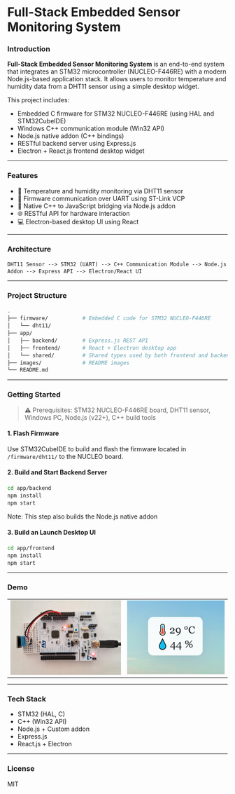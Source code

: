 # Full-Stack Embedded Sensor Monitoring System

### Introduction

**Full-Stack Embedded Sensor Monitoring System** is an end-to-end system that integrates an STM32 microcontroller (NUCLEO-F446RE) with a modern Node.js-based application stack. It allows users to monitor temperature and humidity data from a DHT11 sensor using a simple desktop widget.

This project includes:

- Embedded C firmware for STM32 NUCLEO-F446RE (using HAL and STM32CubeIDE)
- Windows C++ communication module (Win32 API)
- Node.js native addon (C++ bindings)
- RESTful backend server using Express.js
- Electron + React.js frontend desktop widget

---

### Features

- 🔌 Temperature and humidity monitoring via DHT11 sensor
- 💠 Firmware communication over UART using ST-Link VCP
- 🔄 Native C++ to JavaScript bridging via Node.js addon
- 🌐 RESTful API for hardware interaction
- 💻 Electron-based desktop UI using React

---

### Architecture

```
DHT11 Sensor --> STM32 (UART) --> C++ Communication Module --> Node.js Addon --> Express API --> Electron/React UI
```

---

### Project Structure

```bash
.
├── firmware/           # Embedded C code for STM32 NUCLEO-F446RE
│   └── dht11/
├── app/
│   ├── backend/        # Express.js REST API
│   ├── frontend/       # React + Electron desktop app
│   └── shared/         # Shared types used by both frontend and backend
├── images/             # README images
└── README.md
```

---

### Getting Started

> ⚠️ Prerequisites: STM32 NUCLEO-F446RE board, DHT11 sensor, Windows PC, Node.js (v22+), C++ build tools

#### 1. Flash Firmware

Use STM32CubeIDE to build and flash the firmware located in `/firmware/dht11/` to the NUCLEO board.

#### 2. Build and Start Backend Server

```bash
cd app/backend
npm install
npm start
```

Note: This step also builds the Node.js native addon

#### 3. Build an Launch Desktop UI

```bash
cd app/frontend
npm install
npm start
```

---

### Demo

<table>
  <tr>
    <td><img src="images/board_topview.png" alt="Image 1" width="340"/></td>
    <td><img src="images/widget.png" alt="Image 2" width="300"/></td>
  </tr>
</table>

---

### Tech Stack

- STM32 (HAL, C)
- C++ (Win32 API)
- Node.js + Custom addon
- Express.js
- React.js + Electron

---

### License

MIT
